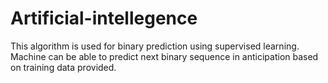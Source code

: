 # Artificial-intellegence
This algorithm is used for binary prediction using supervised learning. 
Machine can be able to predict next binary sequence in anticipation based on training data provided.
